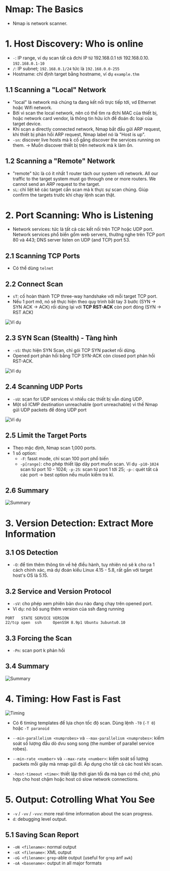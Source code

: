 # Nmap: The Basics
- Nmap is network scanner.

# 1. Host Discovery: Who is online
- `-`: IP range, ví dụ scan tất cả đchi IP từ 192.168.0.1 tới 192.168.0.10. `192.168.0.1-10`
- `/`: IP subnet; `192.168.0.1/24` tức là `192.168.0.0-255`
- Hostname: chỉ định target bằng hostname, ví dụ `example.thm`

## 1.1 Scanning a "Local" Network
- "local" là network mà chúng ta đang kết nối trực tiếp tới, vd Ethernet hoặc Wifi network.
- Bởi vì scan the local network, nên có thể tìm ra đchi MAC của thiết bị, hoặc network card vendor, là thông tin hữu ích để đoán đc loại của target device.
- Khi scan a directly connected network, Nmap bắt đầu gửi ARP request, khi thiết bị phản hồi ARP request, Nmap label nó là "Host is up".
- `-sn`: discover live hosts mà k cố gắng discover the services running on them. -> Muốn discover thiết bị trên network mà k làm ồn.

## 1.2 Scanning a "Remote" Network
- "remote" tức là có ít nhất 1 router tách our system với network. All our traffic to the target system must go through one or more routers. We cannot send an ARP request to the target.
- `sL`: chỉ liệt kê các target cần scan mà k thực sự scan chúng. Giúp confirm the targets trước khi chạy lệnh scan thật.

# 2. Port Scanning: Who is Listening
- Network services: tức là tất cả các kết nối trên TCP hoặc UDP port. Network services phổ biến gồm web servers, thường nghe trên TCP port 80 và 443; DNS server listen on UDP (and TCP) port 53.

## 2.1 Scanning TCP Ports
- Có thể dùng `telnet`

## 2.2 Connect Scan
- `sT`: cố hoàn thành TCP three-way handshake với mỗi target TCP port. 
- Nếu 1 port mở, nó sẽ thực hiện theo quy trình bắt tay 3 bước (SYN -> SYN ACK -> ACK) rồi dừng lại với **TCP RST-ACK** còn port đóng (SYN -> RST ACK)

![Ví dụ](/images/nmap.PNG)

## 2.3 SYN Scan (Stealth) - Tàng hình
- `-sS`: thực hiện SYN Scan, chỉ gói TCP SYN packet rồi dừng.
- Opened port phản hồi bằng TCP SYN-ACK còn closed port phản hồi RST-ACK. 

![Ví dụ](/images/nmap2.PNG)

## 2.4 Scanning UDP Ports
- `-sU`: scan for UDP services vì nhiều các thiết bị vẫn dùng UDP.
- Một số ICMP destination unreachable (port unreachable) vì thế Nmap gửi UDP packets để đóng UDP port

![Ví dụ](/images/nmap3.PNG)

## 2.5 Limit the Target Ports
- Theo mặc định, Nmap scan 1,000 ports.
- 1 số option:
	+ `-F`: fasst mode, chỉ scan 100 port phổ biến
	+ `-p[range]`: cho phép thiết lặp dãy port muốn scan. Ví dụ `-p10-1024` scan từ port 10 - 1024; `-p-25`: scan từ port 1 tới 25; `-p-`: quét tất cả các port -> best option nếu muốn kiểm tra kĩ.

## 2.6 Summary
![Summary](/images/nmap4.PNG)

# 3. Version Detection: Extract More Information
## 3.1 OS Detection
- `-O`: để tìm thêm thông tin về hệ điều hành, tuy nhiên nó sẽ k cho ra 1 cách chính xác, mà dự đoán kiểu Linux 4.15 - 5.8, rất gần với target host's OS là 5.15.

## 3.2 Service and Version Protocol
- `-sV`: cho phép xem phiên bản dvu nào đang chạy trên opened port.
- Ví dụ: nó bổ sung thêm version của ssh đang running
```
PORT   STATE SERVICE VERSION
22/tcp open  ssh     OpenSSH 8.9p1 Ubuntu 3ubuntu0.10
```

## 3.3 Forcing the Scan
- `-Pn`: scan port k phản hồi

## 3.4 Summary
![Summary](/images/nmap5.PNG)

# 4. Timing: How Fast is Fast
![Timing](/images/nmap6.PNG)

- Có 6 timing templates để lựa chọn tốc độ scan. Dùng lệnh `-T0` (`-T 0`) hoặc `-T paranoid`

- `--min-parallelism <numprobes>` và `--max-parallelism <numprobes>`: kiểm soát số lượng đầu dò dvu song song (the number of parallel service robes).
- `--min-rate <number>` và `--max-rate <number>`: kiểm soát số lượng packets mỗi giây mà nmap gửi đi. Áp dụng cho tất cả các host khi scan.
- `-host-timeout <time>`: thiết lặp thời gian tối đa mà bạn có thể chờ, phù hợp cho host chậm hoặc host có slow network connections.

# 5. Output: Cotrolling What You See
- `-v` / `-vv` / `-vvv`: more real-time information about the scan progress.
 - `d`: debugging level output.

## 5.1 Saving Scan Report
- `-oN <filename>`: normal output
- `-oX <filename>`: XML output
- `-oG <filename>`: `grep`-able output (useful for `grep` anf `awk`)
- `-oA <basename>`: output in all major formats
